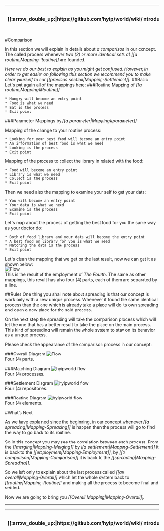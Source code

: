 <table>
  <thead>
    <tr>
      <th>[[:arrow_double_up:|https://github.com/hyip/world/wiki/Introduction]]</th>
      <th>[[:arrow_up_small:|https://github.com/hyipworld/hyipworld.github.io/wiki/Introduction]]</th>
      <th>[[:rewind:|Introduction]] [[Intro|Introduction]]</th>
      <th>[[:arrow_backward:|Mapping-Settlement]] [[Prev|Mapping-Settlement]]</th>
      <th>[[:repeat:|Mapping-Comparison]] [[Reload|Mapping-Comparison]]</th>
      <th>[[Next|Mapping-Overall]] [[:arrow_forward:|Mapping-Overall]]</th>
      <th>[[Last|maps]] [[:fast_forward:|maps]]</th>
      <th>[[:arrow_down_small:|https://github.com/hyip/rating]]</th>
      <th>[[:arrow_double_down:|https://github.com/hyip/rating/wiki/Introduction]]</th>
    </tr>
  </thead>
</table>

#Comparison

In this section we will explain in details about _a comparison_ in our concept. The called process whenever _two (2) or more identical sets_ of _[[a routine|Mapping-Routine]]_ are founded.

_Here we do our best to explain as you might get confused. However, in order to get easier on following this section we recommend you to make clear yourself to our [[previous section|Mapping-Settlement]]._
##Basic
Let's put again all of the mappings here:
###Routine
Mapping of _[[a routine|Mapping#Routine]]_
```  
* Hungry will become an entry point
* Food is what we need 
* Eat is the process
* Exit point  
```
###Parameter
Mappings by _[[a parameter|Mapping#parameter]]_  

Mapping of the change to your routine process:
```
* Looking for your best food will become an entry point
* An information of best food is what we need 
* Looking is the process
* Exit point  
```
Mapping of the process to collect the library in related with the food:
```
* Food will become an entry point
* Library is what we need 
* Collect is the process
* Exit point  
```
Then we need also the mapping to examine your self to get your data:
```
* You will become an entry point
* Your data is what we need 
* Examine is the process
* Exit point  
```
Let's map about the process of getting the best food for you the same way as your doctor do:
```
* Both of food library and your data will become the entry point
* A best food on library for you is what we need 
* Matching the data is the process
* Exit point  
```
Let's clean the mapping that we get on the last result, now we can get it as shown below:  
![Flow](https://hyipworld.github.io/images/github/doc/figure16.png)  
This is the result of the employment of _The Fourth_. The same as other mappings, this result has also four (4) parts, each of them are separated by a line.

##Rules
One thing you shall note about spreading is that our concept is work only with a new unique process. Whenever it found the same identical process than the one which is already take a place will do its own spreading and open a new place for the said process.

On the next step the spreading will take the comparison process which will let the one that has a better result to take the place on the main process. This kind of spreading will remain the whole system to stay on its behavior as a unique process.

Please check the appearance of the comparison process in our concept:

###Overall Diagram
![Flow](https://hyipworld.github.io/images/github/doc/figure16.png)  
Four (4) parts.

###Matching Diagram
![hyipworld flow](https://hyipworld.github.io/images/github/doc/figure5.png)  
Four (4) processes.  

###Settlement Diagram
![hyipworld flow](https://hyipworld.github.io/images/github/doc/figure4.png)  
Four (4) repositories.  

###Routine Diagram
![hyipworld flow](https://hyipworld.github.io/images/github/doc/figure1.png)  
Four (4) elements.  

#What's Next

As we have explained since the beginning, in our concept whenever _[[a spreading|Mapping-Spreading]]_ is happen then the process will go to find the way to go back to its routine.

So in this concept you may see the correlation between each process. From the _[[merging|Mapping-Merging]]_ by  _[[a settlement|Mapping-Settlement]]_ it is back to the _[[employment|Mapping-Employment]]_, by _[[a comparison|Mapping-Comparison]]_ it is back to the _[[spreading|Mapping-Spreading]]_.

So we left only to explain about the last process called _[[an overall|Mapping-Overall]]_ which let the whole system back to _[[routine|Mapping-Routine]]_ and making all the process to become final and settled.

Now we are going to bring you _[[Overall Mapping|Mapping-Overall]]_.
***
<table>
  <thead>
    <tr>
      <th>[[:arrow_double_up:|https://github.com/hyip/world/wiki/Introduction]]</th>
      <th>[[:arrow_up_small:|https://github.com/hyipworld/hyipworld.github.io/wiki/Introduction]]</th>
      <th>[[:rewind:|Introduction]] [[Intro|Introduction]]</th>
      <th>[[:arrow_backward:|Mapping-Settlement]] [[Prev|Mapping-Settlement]]</th>
      <th>[[:repeat:|Mapping-Comparison]] [[Reload|Mapping-Comparison]]</th>
      <th>[[Next|Mapping-Overall]] [[:arrow_forward:|Mapping-Overall]]</th>
      <th>[[Last|maps]] [[:fast_forward:|maps]]</th>
      <th>[[:arrow_down_small:|https://github.com/hyip/rating]]</th>
      <th>[[:arrow_double_down:|https://github.com/hyip/rating/wiki/Introduction]]</th>
    </tr>
  </thead>
</table>